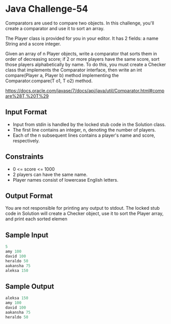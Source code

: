 # Java Challenge-54

Comparators are used to compare two objects. In this challenge, you'll create a comparator and use it to sort an array.

The Player class is provided for you in your editor. It has 2 fields: a name String and a score integer.

Given an array of n Player objects, write a comparator that sorts them in order of decreasing score; if 2 or more players have the same score, sort those players alphabetically by name. To do this, you must create a Checker class that implements the Comparator interface, then write an int compare(Player a, Player b) method implementing the Comparator.compare(T o1, T o2) method.

https://docs.oracle.com/javase/7/docs/api/java/util/Comparator.html#compare%28T,%20T%29

## Input Format

- Input from stdin is handled by the locked stub code in the Solution class.
- The first line contains an integer, n, denoting the number of players.
- Each of the n subsequent lines contains a player's name and score, respectively.

## Constraints

- 0 <= score <= 1000
- 2 players can have the same name.
- Player names consist of lowercase English letters.

## Output Format

You are not responsible for printing any output to stdout. The locked stub code in Solution will create a Checker object, use it to sort the Player array, and print each sorted elemen

## Sample Input

```java
5
amy 100
david 100
heraldo 50
aakansha 75
aleksa 150
```

## Sample Output

```java
aleksa 150
amy 100
david 100
aakansha 75
heraldo 50
```
